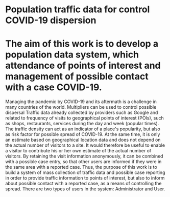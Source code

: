# Population traffic data for control COVID-19 dispersion

# The aim of this work is to develop a population data system, which attendance of points of interest and management of possible contact with a case COVID-19.
Managing the pandemic by COVID-19 and its aftermath is a challenge in many countries
of the world. Multipliers can be used to control possible dispersal
Traffic data already collected by providers such as Google and related to
frequency of visits to geographical points of interest (POIs), such as shops, restaurants,
services during the day and week (popular times).
The traffic density can act as an indicator of a place's popularity, but also as
risk factor for possible spread of COVID-19. 
At the same time, it is only an estimate based on geographical location data and does not depend on the actual number of visitors to a site. It would therefore be useful to enable a visitor to contribute his or her own estimate of the actual number of visitors. By retaining the visit information anonymously, it can be combined with a possible case entry, so that other users are informed if they were in the same area with a reported case. Thus, the purpose of this work is to build a system of mass collection of traffic data and possible case reporting in order to provide traffic information to points of interest, but also to inform about possible contact with a reported case, as a means of controlling the spread. There are two types of users in the system: Administrator and User.
